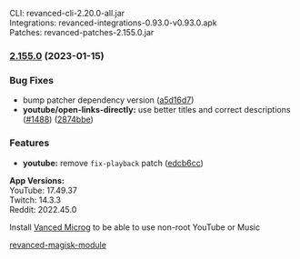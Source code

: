 CLI: revanced-cli-2.20.0-all.jar  
Integrations: revanced-integrations-0.93.0-v0.93.0.apk  
Patches: revanced-patches-2.155.0.jar  

### [2.155.0](https://github.com/revanced/revanced-patches/compare/v2.154.0...v2.155.0) (2023-01-15)
### Bug Fixes
* bump patcher dependency version ([a5d16d7](https://github.com/revanced/revanced-patches/commit/a5d16d7a22168b519180684e0efa3b0450915d7b))
* **youtube/open-links-directly:** use better titles and correct descriptions ([#1488](https://github.com/revanced/revanced-patches/issues/1488)) ([2874bbe](https://github.com/revanced/revanced-patches/commit/2874bbef154d28e56b5928048a255409a956a012))
### Features
* **youtube:** remove `fix-playback` patch ([edcb6cc](https://github.com/revanced/revanced-patches/commit/edcb6cc94961aaebe2df884db3049b2afa79f38f))

  
**App Versions:**  
YouTube: 17.49.37  
Twitch: 14.3.3  
Reddit: 2022.45.0  

Install [Vanced Microg](https://github.com/TeamVanced/VancedMicroG/releases) to be able to use non-root YouTube or Music  

[revanced-magisk-module](https://github.com/j-hc/revanced-magisk-module)  
